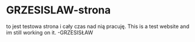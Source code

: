 # GRZESISLAW-strona
to jest testowa strona i cały czas nad nią pracuję.
This is a test website and im still working on it.
-GRZESISŁAW
